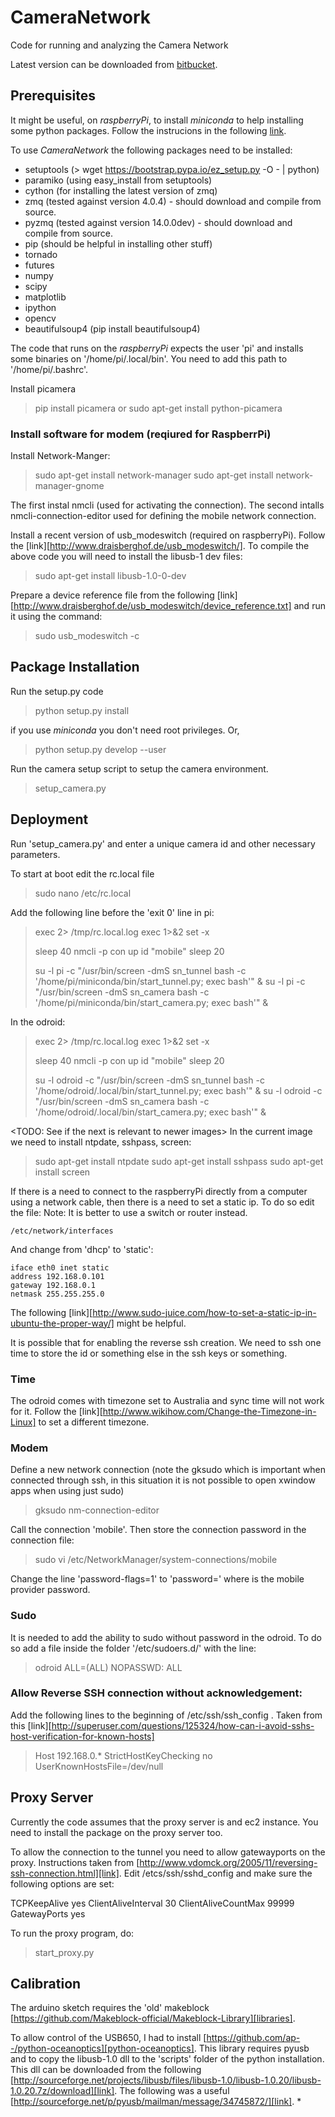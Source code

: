 CameraNetwork
=============

Code for running and analyzing the Camera Network

Latest version can be downloaded from [bitbucket](http://bitbucket.org/amitibo/CameraNetwork).

Prerequisites
-------------

It might be useful, on *raspberryPi*, to install *miniconda* to help installing some python packages. Follow
the instrucions in the following [link](http://continuum.io/blog/raspberry).

To use *CameraNetwork* the following packages need to be installed:

* setuptools (> wget https://bootstrap.pypa.io/ez_setup.py -O - | python)
* paramiko (using easy_install from setuptools)
* cython (for installing the latest version of zmq)
* zmq (tested against version 4.0.4) - should download and compile from source.
* pyzmq (tested against version 14.0.0dev) - should download and compile from source.
* pip (should be helpful in installing other stuff)
* tornado
* futures
* numpy
* scipy
* matplotlib
* ipython
* opencv
* beautifulsoup4 (pip install beautifulsoup4)

The code that runs on the *raspberryPi* expects the user 'pi' and installs some binaries
on '/home/pi/.local/bin'. You need to add this path to '/home/pi/.bashrc'.

Install picamera
> pip install picamera
or
> sudo apt-get install python-picamera

### Install software for modem (reqiured for RaspberrPi)

Install Network-Manger:

> sudo apt-get install network-manager
> sudo apt-get install network-manager-gnome

The first instal nmcli (used for activating the connection). The second intalls nmcli-connection-editor
used for defining the mobile network connection.

Install a recent version of usb_modeswitch (required on raspberryPi). Follow the [link][http://www.draisberghof.de/usb_modeswitch/].
To compile the above code you will need to install the libusb-1 dev files:

> sudo apt-get install libusb-1.0-0-dev

Prepare a device reference file from the following [link][http://www.draisberghof.de/usb_modeswitch/device_reference.txt] and run
it using the command:

> sudo usb_modeswitch -c <path to device file>

Package Installation
--------------------
Run the setup.py code

> python setup.py install

if you use *miniconda* you don't need root privileges. Or,

> python setup.py develop --user

Run the camera setup script to setup the camera environment.

> setup_camera.py


Deployment
----------
Run 'setup_camera.py' and enter a unique camera id and other necessary parameters.

To start at boot edit the rc.local file

> sudo nano /etc/rc.local

Add the following line before the 'exit 0' line in pi:
> exec 2> /tmp/rc.local.log
> exec 1>&2
> set -x
>
> sleep 40
> nmcli -p con up id "mobile"
> sleep 20
>
> su -l pi -c "/usr/bin/screen -dmS sn_tunnel bash -c '/home/pi/miniconda/bin/start_tunnel.py; exec bash'" &
> su -l pi -c "/usr/bin/screen -dmS sn_camera bash -c '/home/pi/miniconda/bin/start_camera.py; exec bash'" &

In the odroid:
> exec 2> /tmp/rc.local.log
> exec 1>&2
> set -x
>
> sleep 40
> nmcli -p con up id "mobile"
> sleep 20
>
> su -l odroid -c "/usr/bin/screen -dmS sn_tunnel bash -c '/home/odroid/.local/bin/start_tunnel.py; exec bash'" &
> su -l odroid -c "/usr/bin/screen -dmS sn_camera bash -c '/home/odroid/.local/bin/start_camera.py; exec bash'" &

<TODO: See if the next is relevant to newer images>
In the current image we need to install ntpdate, sshpass, screen:
> sudo apt-get install ntpdate
> sudo apt-get install sshpass
> sudo apt-get install screen

If there is a need to connect to the raspberryPi directly from a computer using
a network cable, then there is a need to set a static ip. To do so edit the file:
Note: It is better to use a switch or router instead.

    /etc/network/interfaces

And change from 'dhcp' to 'static':

    iface eth0 inet static
    address 192.168.0.101
    gateway 192.168.0.1
    netmask 255.255.255.0

The following [link][http://www.sudo-juice.com/how-to-set-a-static-ip-in-ubuntu-the-proper-way/] might
be helpful.

It is possible that for enabling the reverse ssh creation. We need to ssh one time to store the id or
something else in the ssh keys or something.

### Time

The odroid comes with timezone set to Australia and sync time will not work for it. Follow
the [link][http://www.wikihow.com/Change-the-Timezone-in-Linux] to set a different timezone.

### Modem

Define a new network connection (note the gksudo which is important when connected through ssh,
in this situation it is not possible to open xwindow apps when using just sudo)

> gksudo nm-connection-editor

Call the connection 'mobile'. Then store the connection password in the connection file:

> sudo vi /etc/NetworkManager/system-connections/mobile

Change the line 'password-flags=1' to 'password=<pass>' where <pass> is the mobile provider password.

### Sudo

It is needed to add the ability to sudo without password in the odroid. To do so add a file inside
the folder '/etc/sudoers.d/' with the line:

> odroid ALL=(ALL) NOPASSWD: ALL

### Allow Reverse SSH connection without acknowledgement:


Add the following lines to the beginning of /etc/ssh/ssh_config . Taken from this [link][http://superuser.com/questions/125324/how-can-i-avoid-sshs-host-verification-for-known-hosts]

> Host 192.168.0.*
>    StrictHostKeyChecking no
>    UserKnownHostsFile=/dev/null


Proxy Server
------------

Currently the code assumes that the proxy server is and ec2 instance.
You need to install the package on the proxy server too.

To allow the connection to the tunnel you need to allow gatewayports on the proxy. Instructions taken
from [http://www.vdomck.org/2005/11/reversing-ssh-connection.html][link]. Edit /etcs/ssh/sshd_config
and make sure the following options are set:

TCPKeepAlive yes
ClientAliveInterval 30
ClientAliveCountMax 99999
GatewayPorts yes

To run the proxy program, do:

> start_proxy.py

Calibration
-----------

The arduino sketch requires the 'old' makeblock [https://github.com/Makeblock-official/Makeblock-Library][libraries].

To allow control of the USB650, I had to install [https://github.com/ap--/python-oceanoptics][python-oceanoptics].
This library requires pyusb and to copy the libusb-1.0 dll to the 'scripts' folder of the python installation.
This dll can be downloaded from the following [http://sourceforge.net/projects/libusb/files/libusb-1.0/libusb-1.0.20/libusb-1.0.20.7z/download][link].
The following was a useful [http://sourceforge.net/p/pyusb/mailman/message/34745872/][link].
* 